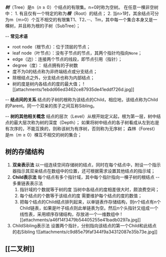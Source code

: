 ***树***（Tree）是n（$n \ge 0$）个结点的有限集。n=0时称为空树。
在任意一棵非空树中：
	1. 有且仅有一个特定的称为***根***（Root）的结点；
	2. 当n>1时，其余结点可分为m（m>0）个互不相交的有限集T1、T2、···、Tm，其中每一个集合本身又是一棵树，并且称为根的子树（SubTree）；

 -- **常见术语**
 - root node（根节点）：位于顶层的节点；
 - leaf node（叶节点）：没有子节点的节点，其两个指针均指向`None`；
 - edge（边）：连接两个节点的线段，即节点引用（指针）；
 - degree（度）： 结点拥有的子树数
- 度不为0的结点称为非终端结点或分支结点；
- 除根结点之外，分支结点也称为内部结点；
- 树的度是树内各结点的度的最大值；
![[attachments/1ebdd66ed3462ce87935de41eddf726d.jpg]]

 -- **结点间的关系**
 结点的子树的根称为该结点的Child，相应地，该结点称为Child的Parent。同一个双亲的孩子之间互称Sibling。

 -- **树的其他相关概念**
 结点的层次（Level）从根开始定义起，根为第一层，树中结点的最大层次称为树的深度（Depth）；
 如果将树中结点的各子树看成从左到右是有次序的，不能互换的，则称该树为有序树，否则称为无序树；
 森林（Forest）是m（$m \ge 0$）棵互不相交的树的集合；

## 树的存储结构
1. **双亲表示法**
	以一组连续空间存储树的结点，同时在每个结点中，附设一个指示器指示其双亲结点在数组中的位置，还可根据需求设置其他结点的指示域；
2. **Child表示法**
	每个结点有多个指针域，其中每个指针指向一棵子树的根结点 -- 多重链表表示法
	1. 指针域的个数就等于树的度
		当树中各结点的度相差很大时，颇浪费空间；
	2. 每个结点的个数等于该结点的度
		需要维护每个结点的度的数值；
	3. 把每个结点的Child结点排列起来，以单链表作存储结构，则n个结点有n个Child链表，如果是叶子结点则此单链表为空。然后n个头指针又组成一个线性表，采用顺序存储结构，存放进一个一维数组中
		![[attachments/a46f14f3479b54405255e41badb0297a.jpg]]
3. ChildSibling表示法
	设置两个指针，分别指向该结点的第一个Child和此结点的右Sibling
	![[attachments/c9d85e79faf344f9a34312087e35b73e.jpg]]

## [[二叉树]]